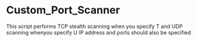 # Custom_Port_Scanner
This script performs TCP stealth scanning when you specify T and UDP scanning whenyou specify U
IP address and ports should also be specified
